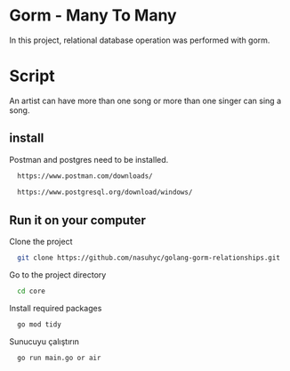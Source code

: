 
# Gorm - Many To Many

In this project, relational database operation was performed with gorm.

# Script

An artist can have more than one song or more than one singer can sing a song.
## install 

Postman and postgres need to be installed.

```bash 
  https://www.postman.com/downloads/
  
  https://www.postgresql.org/download/windows/
```
    
## Run it on your computer

Clone the project

```bash
  git clone https://github.com/nasuhyc/golang-gorm-relationships.git
```

Go to the project directory

```bash
  cd core
```

Install required packages

```bash
  go mod tidy
```

Sunucuyu çalıştırın

```bash
  go run main.go or air
```

  
